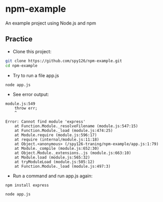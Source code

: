 # npm-example
An example project using Node.js and npm

## Practice

- Clone this project:

```bash
git clone https://github.com/spy126/npm-example.git
cd npm-example
```

- Try to run a file app.js
```
node app.js
```

- See error output:
```
module.js:549
    throw err;
    ^

Error: Cannot find module 'express'
    at Function.Module._resolveFilename (module.js:547:15)
    at Function.Module._load (module.js:474:25)
    at Module.require (module.js:596:17)
    at require (internal/module.js:11:18)
    at Object.<anonymous> (/spy126-traning/npm-example/app.js:1:79)
    at Module._compile (module.js:652:30)
    at Object.Module._extensions..js (module.js:663:10)
    at Module.load (module.js:565:32)
    at tryModuleLoad (module.js:505:12)
    at Function.Module._load (module.js:497:3)
```

- Run a command and run app.js again:
```
npm install express

node app.js
```
